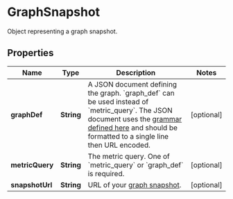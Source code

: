 

# GraphSnapshot

Object representing a graph snapshot.
## Properties

Name | Type | Description | Notes
------------ | ------------- | ------------- | -------------
**graphDef** | **String** | A JSON document defining the graph. &#x60;graph_def&#x60; can be used instead of &#x60;metric_query&#x60;. The JSON document uses the [grammar defined here](https://docs.datadoghq.com/graphing/graphing_json/#grammar) and should be formatted to a single line then URL encoded. |  [optional]
**metricQuery** | **String** | The metric query. One of &#x60;metric_query&#x60; or &#x60;graph_def&#x60; is required. |  [optional]
**snapshotUrl** | **String** | URL of your [graph snapshot](https://docs.datadoghq.com/metrics/explorer/#snapshot). |  [optional]



